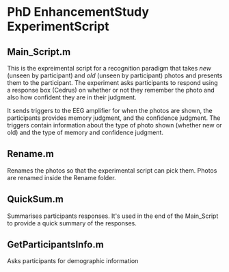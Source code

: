 # PhD EnhancementStudy ExperimentScript

## Main_Script.m
This is the expreimental script for a recognition paradigm that takes _new_ (unseen by participant) and _old_ (unseen by participant) photos and presents them to the participant. The experiment asks participants to respond using a response box (Cedrus) on whether or not they remember the photo and also how confident they are in their judgment. 

It sends triggers to the EEG amplifier for when the photos are shown, the participants provides memory judgment, and the confidence judgment. The triggers contain information about the type of photo shown (whether new or old) and the type of memory and confidence judgment. 

## Rename.m
Renames the photos so that the experimental script can pick them. 
Photos are renamed inside the Rename folder. 

## QuickSum.m
Summarises participants responses. It's used in the end of the Main_Script to provide a quick summary of the responses. 

## GetParticipantsInfo.m
Asks participants for demographic information
